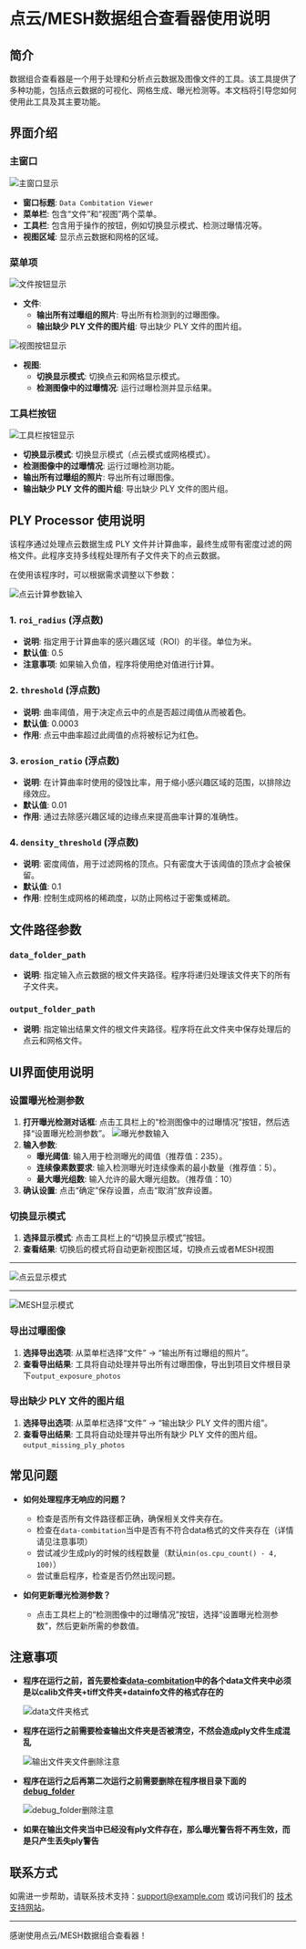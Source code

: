 # 点云/MESH数据组合查看器使用说明

## 简介

数据组合查看器是一个用于处理和分析点云数据及图像文件的工具。该工具提供了多种功能，包括点云数据的可视化、网格生成、曝光检测等。本文档将引导您如何使用此工具及其主要功能。

## 界面介绍

### 主窗口

![主窗口显示](images/主窗口显示.jpg)

- **窗口标题**: `Data Combitation Viewer`
- **菜单栏**: 包含“文件”和“视图”两个菜单。
- **工具栏**: 包含用于操作的按钮，例如切换显示模式、检测过曝情况等。
- **视图区域**: 显示点云数据和网格的区域。

### 菜单项
![文件按钮显示](images/文件按钮.png)
- **文件**:
  - **输出所有过曝组的照片**: 导出所有检测到的过曝图像。
  - **输出缺少 PLY 文件的图片组**: 导出缺少 PLY 文件的图片组。

![视图按钮显示](images/视图按钮.png)
- **视图**:
  - **切换显示模式**: 切换点云和网格显示模式。
  - **检测图像中的过曝情况**: 运行过曝检测并显示结果。

### 工具栏按钮
![工具栏按钮显示](images/工具栏按钮.jpg)
- **切换显示模式**: 切换显示模式（点云模式或网格模式）。
- **检测图像中的过曝情况**: 运行过曝检测功能。
- **输出所有过曝组的照片**: 导出所有过曝图像。
- **输出缺少 PLY 文件的图片组**: 导出缺少 PLY 文件的图片组。

## PLY Processor 使用说明

该程序通过处理点云数据生成 PLY 文件并计算曲率，最终生成带有密度过滤的网格文件。此程序支持多线程处理所有子文件夹下的点云数据。

在使用该程序时，可以根据需求调整以下参数：

![点云计算参数输入](images/点云计算参数输入.jpg)
### 1. `roi_radius` (浮点数)
- **说明**: 指定用于计算曲率的感兴趣区域（ROI）的半径。单位为米。
- **默认值**: 0.5
- **注意事项**: 如果输入负值，程序将使用绝对值进行计算。

### 2. `threshold` (浮点数)
- **说明**: 曲率阈值，用于决定点云中的点是否超过阈值从而被着色。
- **默认值**: 0.0003
- **作用**: 点云中曲率超过此阈值的点将被标记为红色。

### 3. `erosion_ratio` (浮点数)
- **说明**: 在计算曲率时使用的侵蚀比率，用于缩小感兴趣区域的范围，以排除边缘效应。
- **默认值**: 0.01
- **作用**: 通过去除感兴趣区域的边缘点来提高曲率计算的准确性。

### 4. `density_threshold` (浮点数)
- **说明**: 密度阈值，用于过滤网格的顶点。只有密度大于该阈值的顶点才会被保留。
- **默认值**: 0.1
- **作用**: 控制生成网格的稀疏度，以防止网格过于密集或稀疏。

## 文件路径参数

### `data_folder_path`
- **说明**: 指定输入点云数据的根文件夹路径。程序将递归处理该文件夹下的所有子文件夹。

### `output_folder_path`
- **说明**: 指定输出结果文件的根文件夹路径。程序将在此文件夹中保存处理后的点云和网格文件。


## UI界面使用说明

### 设置曝光检测参数

1. **打开曝光检测对话框**: 点击工具栏上的“检测图像中的过曝情况”按钮，然后选择“设置曝光检测参数”。
![曝光参数输入](images/曝光参数.jpg)
2. **输入参数**:
   - **曝光阈值**: 输入用于检测曝光的阈值（推荐值：235）。
   - **连续像素数要求**: 输入检测曝光时连续像素的最小数量（推荐值：5）。
   - **最大曝光组数**: 输入允许的最大曝光组数。（推荐值：10）
3. **确认设置**: 点击“确定”保存设置，点击“取消”放弃设置。

### 切换显示模式

1. **选择显示模式**: 点击工具栏上的“切换显示模式”按钮。
2. **查看结果**: 切换后的模式将自动更新视图区域，切换点云或者MESH视图
***
![点云显示模式](images/点云显示模式.jpg)
***
![MESH显示模式](images/MESH显示模式.jpg)

### 导出过曝图像

1. **选择导出选项**: 从菜单栏选择“文件” -> “输出所有过曝组的照片”。
2. **查看导出结果**: 工具将自动处理并导出所有过曝图像，导出到项目文件根目录下`output_exposure_photos`

### 导出缺少 PLY 文件的图片组

1. **选择导出选项**: 从菜单栏选择“文件” -> “输出缺少 PLY 文件的图片组”。
2. **查看导出结果**: 工具将自动处理并导出所有缺少 PLY 文件的图片组。`output_missing_ply_photos`

## 常见问题

- **如何处理程序无响应的问题？**
  - 检查是否所有文件路径都正确，确保相关文件夹存在。
  - 检查在`data-combitation`当中是否有不符合data格式的文件夹存在（详情请见注意事项）
  - 尝试减少生成ply的时候的线程数量（默认`min(os.cpu_count() - 4, 100)`）
  - 尝试重启程序，检查是否仍然出现问题。

- **如何更新曝光检测参数？**
  - 点击工具栏上的“检测图像中的过曝情况”按钮，选择“设置曝光检测参数”，然后更新所需的参数值。

## 注意事项

- **程序在运行之前，首先要检查[data-combitation](data-combitation)中的各个data文件夹中必须是以calib文件夹+tiff文件夹+datainfo文件的格式存在的**

    ![data文件夹格式](images/data文件夹格式.jpg)

- **程序在运行之前需要检查输出文件夹是否被清空，不然会造成ply文件生成混乱**

    ![输出文件夹文件删除注意](images/输出文件夹文件删除注意.jpg)

- **程序在运行之后再第二次运行之前需要删除在程序根目录下面的[debug_folder](debug_folder)**

    ![debug_folder删除注意](images/debug_folder删除注意.jpg)

- **如果在输出文件夹当中已经没有ply文件存在，那么曝光警告将不再生效，而是只产生丢失ply警告**

## 联系方式

如需进一步帮助，请联系技术支持：[support@example.com](mailto:support@example.com) 或访问我们的 [技术支持网站](http://example.com/support)。

---

感谢使用点云/MESH数据组合查看器！
